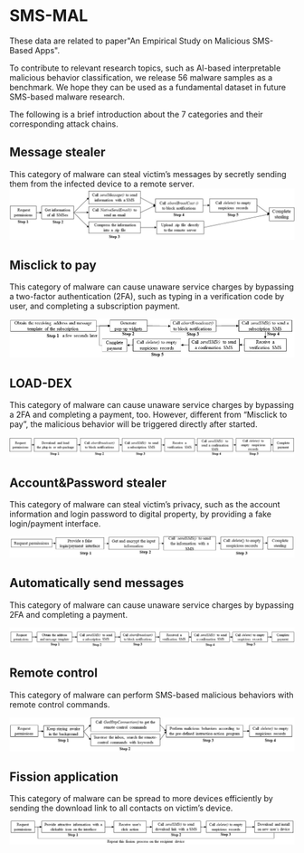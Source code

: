 # SMS-MAL
These data are related to paper"An Empirical Study on Malicious SMS-Based Apps".

To contribute to relevant research topics, such as AI-based interpretable malicious behavior classification, we release 56 malware samples as a benchmark. We hope they can be used as a fundamental dataset in future SMS-based malware research.

The following is a brief introduction about the 7 categories and their corresponding attack chains.

## Message stealer

This category of malware can steal victim’s messages by secretly sending them from the infected device to a remote server.
![123](https://github.com/qqj1130247885/SMS-MAL/blob/main/image/messageStealer.jpg)


## Misclick to pay

This category of malware can cause unaware service charges by bypassing a two-factor authentication (2FA), such as typing in a verification code by user, and completing a subscription payment. 

![123](https://github.com/qqj1130247885/SMS-MAL/blob/main/image/misclick.jpg)


## LOAD-DEX

This category of malware can cause unaware service charges by bypassing a 2FA and completing a payment, too. However, different from “Misclick to pay”, the malicious behavior will be triggered directly after started.

![123](https://github.com/qqj1130247885/SMS-MAL/blob/main/image/loaddex.jpg)

## Account&Password stealer

This category of malware can steal victim’s privacy, such as the account information and login password to digital property, by providing a fake login/payment interface.

![123](https://github.com/qqj1130247885/SMS-MAL/blob/main/image/accountstealer-attackchain.jpg)

## Automatically send messages

This category of malware can cause unaware service charges by bypassing 2FA and completing a payment.

![123](https://github.com/qqj1130247885/SMS-MAL/blob/main/image/message.jpg)

## Remote control

This category of malware can perform SMS-based malicious behaviors with remote control commands. 

![123](https://github.com/qqj1130247885/SMS-MAL/blob/main/image/remotecontrol.jpg)

## Fission application

This category of malware can be spread to more devices efficiently by sending the download link to all contacts on victim’s device.

![123](https://github.com/qqj1130247885/SMS-MAL/blob/main/image/flission.jpg)
